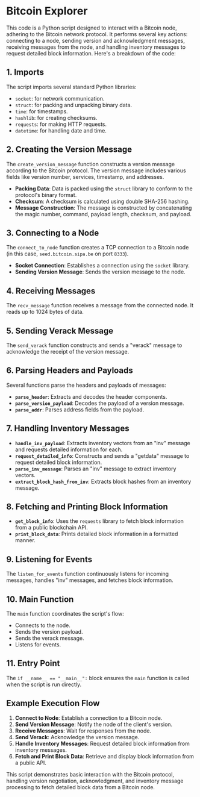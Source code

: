 # Bitcoin Explorer

This code is a Python script designed to interact with a Bitcoin node, adhering to the Bitcoin network protocol. It performs several key actions: connecting to a node, sending version and acknowledgment messages, receiving messages from the node, and handling inventory messages to request detailed block information. Here's a breakdown of the code:

## 1. Imports

The script imports several standard Python libraries:

- `socket`: for network communication.
- `struct`: for packing and unpacking binary data.
- `time`: for timestamps.
- `hashlib`: for creating checksums.
- `requests`: for making HTTP requests.
- `datetime`: for handling date and time.

## 2. Creating the Version Message

The `create_version_message` function constructs a version message according to the Bitcoin protocol. The version message includes various fields like version number, services, timestamp, and addresses.

- **Packing Data**: Data is packed using the `struct` library to conform to the protocol's binary format.
- **Checksum**: A checksum is calculated using double SHA-256 hashing.
- **Message Construction**: The message is constructed by concatenating the magic number, command, payload length, checksum, and payload.

## 3. Connecting to a Node

The `connect_to_node` function creates a TCP connection to a Bitcoin node (in this case, `seed.bitcoin.sipa.be` on port `8333`).

- **Socket Connection**: Establishes a connection using the `socket` library.
- **Sending Version Message**: Sends the version message to the node.

## 4. Receiving Messages

The `recv_message` function receives a message from the connected node. It reads up to 1024 bytes of data.

## 5. Sending Verack Message

The `send_verack` function constructs and sends a "verack" message to acknowledge the receipt of the version message.

## 6. Parsing Headers and Payloads

Several functions parse the headers and payloads of messages:

- **`parse_header`**: Extracts and decodes the header components.
- **`parse_version_payload`**: Decodes the payload of a version message.
- **`parse_addr`**: Parses address fields from the payload.

## 7. Handling Inventory Messages

- **`handle_inv_payload`**: Extracts inventory vectors from an "inv" message and requests detailed information for each.
- **`request_detailed_info`**: Constructs and sends a "getdata" message to request detailed block information.
- **`parse_inv_message`**: Parses an "inv" message to extract inventory vectors.
- **`extract_block_hash_from_inv`**: Extracts block hashes from an inventory message.

## 8. Fetching and Printing Block Information

- **`get_block_info`**: Uses the `requests` library to fetch block information from a public blockchain API.
- **`print_block_data`**: Prints detailed block information in a formatted manner.

## 9. Listening for Events

The `listen_for_events` function continuously listens for incoming messages, handles "inv" messages, and fetches block information.

## 10. Main Function

The `main` function coordinates the script's flow:

- Connects to the node.
- Sends the version payload.
- Sends the verack message.
- Listens for events.

## 11. Entry Point

The `if __name__ == "__main__":` block ensures the `main` function is called when the script is run directly.

## Example Execution Flow

1. **Connect to Node**: Establish a connection to a Bitcoin node.
2. **Send Version Message**: Notify the node of the client's version.
3. **Receive Messages**: Wait for responses from the node.
4. **Send Verack**: Acknowledge the version message.
5. **Handle Inventory Messages**: Request detailed block information from inventory messages.
6. **Fetch and Print Block Data**: Retrieve and display block information from a public API.

This script demonstrates basic interaction with the Bitcoin protocol, handling version negotiation, acknowledgment, and inventory message processing to fetch detailed block data from a Bitcoin node.
